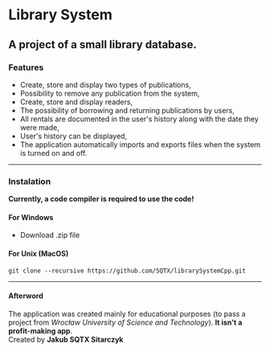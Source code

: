 # Library System
## A project of a small library database.
### Features
- Create, store and display two types of publications,
- Possibility to remove any publication from the system,
- Create, store and display readers,
- The possibility of borrowing and returning publications by users,
- All rentals are documented in the user's history along with the date they were made,
- User's history can be displayed,
- The application automatically imports and exports files when the system is turned on and off.
---
### Instalation
**Currently, a code compiler is required to use the code!**
#### For Windows
- Download .zip file

#### For Unix (MacOS)
    git clone --recursive https://github.com/SQTX/librarySystemCpp.git
---
#### Afterword
The application was created mainly for educational purposes (to pass a project from *Wrocław University of Science and Technology*). **It isn't a profit-making app**.\
Created by **Jakub SQTX Sitarczyk** 
